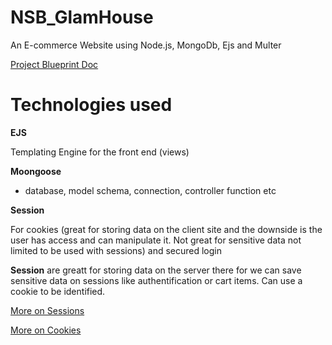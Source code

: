 # NSB_GlamHouse

An E-commerce Website using Node.js, MongoDb, Ejs and Multer

[Project Blueprint Doc](https://docs.google.com/document/d/16EprHSo8TWxUgoSLTqFjA9QAn3_UlqZ0C1YXt4vOSRo/edit?usp=sharing)

# Technologies used

**EJS**

Templating Engine for the front end (views)

**Moongoose**

- database, model schema, connection, controller function etc

**Session**

For cookies (great for storing data on the client site and the downside is the user has access and can manipulate it. Not great for sensitive data not limited to be used with sessions) and secured login

**Session** are greatt for storing data on the server there for we can save sensitive data on sessions like authentification or cart items. Can use a cookie to be identified.

[More on Sessions](https://www.quora.com/What-is-a-session-in-a-Web-Application)

[More on Cookies](https://developer.mozilla.org/en-US/docs/Web/HTTP/Cookies)
